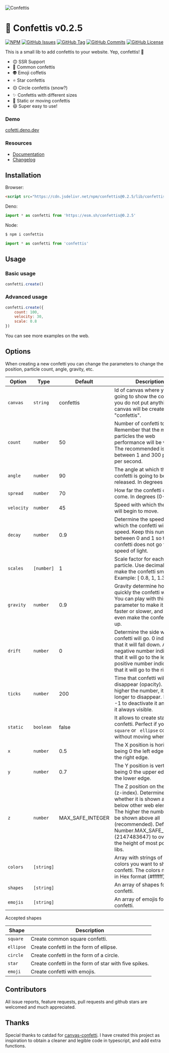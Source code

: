 ![Confettis](https://i.imgur.com/GVG84eS.png)

# 🎉 Confettis v0.2.5

[![NPM](https://img.shields.io/npm/v/confettis.svg)](https://www.npmjs.com/package/confettis)
[![GitHub Issues](https://img.shields.io/github/issues/ovniroto/confettis)](https://github.com/ovniroto/confettis/issues)
[![GitHub Tag](https://img.shields.io/github/tag/ovniroto/confettis.svg)](https://github.com/ovniroto/confettis/tags)
[![GitHub Commits](https://img.shields.io/github/commit-activity/t/ovniroto/confettis)](https://github.com/ovniroto/confettis/commits/main/)
[![GitHub License](https://img.shields.io/github/license/ovniroto/confettis)](https://github.com/ovniroto/confettis/blob/main/LICENSE)

This is a small lib to add confettis to your website. Yep, confettis! 🎉

* 😊 SSR Support
* 🎉 Common confettis
* 👽 Emoji coffetis
* ⭐️ Star confettis
* 🟡 Circle confettis (snow?)
* ✨ Confettis with different sizes
* 🗿 Static or moving confettis
* 😄 Super easy to use!

### Demo
[cofetti.deno.dev](https://cofetti.deno.dev)

### Resources
- [Documentation](https://cofetti.deno.dev/docs)
- [Changelog](https://github.com/ovniroto/confettis/blob/main/CHANGELOG.md)

## Installation

Browser:
```html
<script src="https://cdn.jsdelivr.net/npm/confettis@0.2.5/lib/confettis.min.js"></script>
```

Deno:
```js
import * as confetti from 'https://esm.sh/confettis@0.2.5'
```

Node:
```sh
$ npm i confettis
```
```js
import * as confetti from 'confettis'
```

## Usage

### Basic usage
```js
confetti.create()
```

### Advanced usage
```js
confetti.create({
    count: 100,
    velocity: 30,
    scale: 0.8
})
```

You can see more examples on the web.

## Options

When creating a new confetti you can change the parameters to change the position, particle count, angle, gravity, etc.

| Option | Type | Default | Description |
| --- | --- | --- | --- |
| `canvas` | `string` | confettis | Id of canvas where you are going to show the confetti. If you do not put anything, a canvas will be created with id "confettis". |
| `count` | `number` | 50 | Number of confetti to launch. Remember that the more particles the web performance will be worse. The recommended is between 1 and 300 particles per second. |
| `angle` | `number` | 90 | The angle at which the confetti is going to be released. In degrees (0-360) |
| `spread` | `number` | 70 | How far the confetti can come. In degrees (0-360) |
| `velocity` | `number` | 45 | Speed with which the confetti will begin to move. |
| `decay` | `number` | 0.9 | Determine the speed with which the confetti will lose speed. Keep this number between 0 and 1 so that the confetti does not go to the speed of light. |
| `scales` | `[number]` | 1 | Scale factor for each confetti particle. Use decimals to make the confetti smaller. Example: [ 0.8, 1, 1.3 ] |
| `gravity` | `number` | 0.9 | Gravity determine how quickly the confetti will fall. You can play with this parameter to make it fall faster or slower, and you can even make the confetti rise up. |
| `drift` | `number` | 0 | Determine the side where the confetti will go. 0 indicates that it will fall down. A negative number indicates that it will go to the left, and a positive number indicates that it will go to the right. |
| `ticks` | `number` | 200 | Time that confetti will take to disappear (opacity). The higher the number, it will take longer to disappear. Put it in -1 to deactivate it and make it always visible. |
| `static` | `boolean` | false | It allows to create static confetti. Perfect if you want `square` or ` ellipse` confetti without moving when falling. |
| `x` | `number` | 0.5 | The X position is horizontal, being 0 the left edge and 1 the right edge. |
| `y` | `number` | 0.7 | The Y position is vertical, being 0 the upper edge and 1 the lower edge. |
| `z` | `number` | MAX_SAFE_INTEGER | The Z position on the page (z-index). Determine whether it is shown above or below other web elements. The higher the number, it will be shown above all (recommended). Default is Number.MAX_SAFE_INTEGER (2147483647) to overcome the height of most popular UI libs. |
| `colors` | `[string]` |  | Array with strings of the colors you want to show the confetti. The colors must be in Hex format (#ffffff). |
| `shapes` | `[string]` |  | An array of shapes for the confetti. |
| `emojis` | `[string]` |  | An array of emojis for the confetti. |


Accepted shapes

| Shape | Description |
| --- | --- |
| `square` | Create common square confetti. |
| `ellipse` | Create confetti in the form of ellipse. |
| `circle` | Create confetti in the form of a circle. |
| `star` | Create confetti in the form of star with five spikes. |
| `emoji` | Create confetti with emojis. |


## Contributors
All issue reports, feature requests, pull requests and github stars are welcomed and much appreciated.

## Thanks
Special thanks to catdad for [canvas-confetti](https://github.com/catdad/canvas-confetti). I have created this project as inspiration to obtain a cleaner and legible code in typescript, and add extra functions.